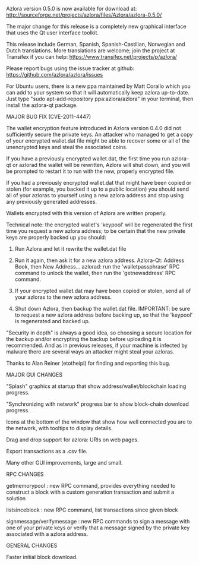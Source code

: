 Azlora version 0.5.0 is now available for download at:
http://sourceforge.net/projects/azlora/files/Azlora/azlora-0.5.0/

The major change for this release is a completely new graphical interface that uses the Qt user interface toolkit.

This release include German, Spanish, Spanish-Castilian, Norwegian and Dutch translations. More translations are welcome; join the project at Transifex if you can help:
https://www.transifex.net/projects/p/azlora/

Please report bugs using the issue tracker at github:
https://github.com/azlora/azlora/issues

For Ubuntu users, there is a new ppa maintained by Matt Corallo which you can add to your system so that it will automatically keep azlora up-to-date.  Just type "sudo apt-add-repository ppa:azlora/azlora" in your terminal, then install the azlora-qt package.

MAJOR BUG FIX  (CVE-2011-4447)

The wallet encryption feature introduced in Azlora version 0.4.0 did not sufficiently secure the private keys. An attacker who
managed to get a copy of your encrypted wallet.dat file might be able to recover some or all of the unencrypted keys and steal the
associated coins.

If you have a previously encrypted wallet.dat, the first time you run azlora-qt or azlorad the wallet will be rewritten, Azlora will
shut down, and you will be prompted to restart it to run with the new, properly encrypted file.

If you had a previously encrypted wallet.dat that might have been copied or stolen (for example, you backed it up to a public
location) you should send all of your azloras to yourself using a new azlora address and stop using any previously generated addresses.

Wallets encrypted with this version of Azlora are written properly.

Technical note: the encrypted wallet's 'keypool' will be regenerated the first time you request a new azlora address; to be certain that the
new private keys are properly backed up you should:

1. Run Azlora and let it rewrite the wallet.dat file

2. Run it again, then ask it for a new azlora address.
Azlora-Qt: Address Book, then New Address...
azlorad: run the 'walletpassphrase' RPC command to unlock the wallet,  then run the 'getnewaddress' RPC command.

3. If your encrypted wallet.dat may have been copied or stolen, send  all of your azloras to the new azlora address.

4. Shut down Azlora, then backup the wallet.dat file.
IMPORTANT: be sure to request a new azlora address before backing up, so that the 'keypool' is regenerated and backed up.

"Security in depth" is always a good idea, so choosing a secure location for the backup and/or encrypting the backup before uploading it is recommended. And as in previous releases, if your machine is infected by malware there are several ways an attacker might steal your azloras.

Thanks to Alan Reiner (etotheipi) for finding and reporting this bug.

MAJOR GUI CHANGES

"Splash" graphics at startup that show address/wallet/blockchain loading progress.

"Synchronizing with network" progress bar to show block-chain download progress.

Icons at the bottom of the window that show how well connected you are to the network, with tooltips to display details.

Drag and drop support for azlora: URIs on web pages.

Export transactions as a .csv file.

Many other GUI improvements, large and small.

RPC CHANGES

getmemorypool : new RPC command, provides everything needed to construct a block with a custom generation transaction and submit a solution

listsinceblock : new RPC command, list transactions since given block

signmessage/verifymessage : new RPC commands to sign a message with one of your private keys or verify that a message signed by the private key associated with a azlora address.

GENERAL CHANGES

Faster initial block download.
